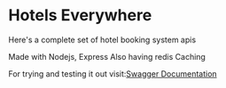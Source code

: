 # Hotels Everywhere

Here's a complete set of hotel booking system apis

Made with Nodejs, Express
Also having redis Caching

For trying and testing it out visit:<a href="https://hotelseverywhere.azurewebsites.net/api-doc/" target="_blank">Swagger Documentation</a>
